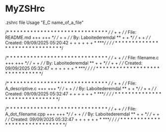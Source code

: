 # MyZSHrc
.zshrc file
Usage "E_C name_of_a_file"

/* * * * * * * * * * * * * * * * * * * * * * * * * * * * * * */
/*                                        +       +          */
/*      File: README.md            +++     +++              **/
/*                                        +       +          */
/*      By: Laboitederemdal      **        +       +        **/
/*                                       +           +       */
/*      Created: 09/09/2025 05:20:42      + + + + + +   * ****/
/*                                                           */
/* * * * * * * * * * * * * * * * * * * * * * * * * * * * * * */

/* * * * * * * * * * * * * * * * * * * * * * * * * * * * * * */
/*                                        +       +          */
/*      File: filename.c            +++     +++             **/
/*                                        +       +          */
/*      By: Laboitederemdal      **        +       +        **/
/*                                       +           +       */
/*      Created: 09/09/2025 05:32:47      + + + + + +   * ****/
/*                                                           */
/* * * * * * * * * * * * * * * * * * * * * * * * * * * * * * */

/* * * * * * * * * * * * * * * * * * * * * * * * * * * * * * */
/*                                        +       +          */
/*      File: A_descriptive.c            +++     +++        **/
/*                                        +       +          */
/*      By: Laboitederemdal      **        +       +        **/
/*                                       +           +       */
/*      Created: 09/09/2025 05:32:47      + + + + + +   * ****/
/*                                                           */
/* * * * * * * * * * * * * * * * * * * * * * * * * * * * * * */

/* * * * * * * * * * * * * * * * * * * * * * * * * * * * * * */
/*                                        +       +          */
/*      File: A_dot_filename.cpp            +++     +++     **/
/*                                        +       +          */
/*      By: Laboitederemdal      **        +       +        **/
/*                                       +           +       */
/*      Created: 09/09/2025 05:32:47      + + + + + +   * ****/
/*                                                           */
/* * * * * * * * * * * * * * * * * * * * * * * * * * * * * * */
